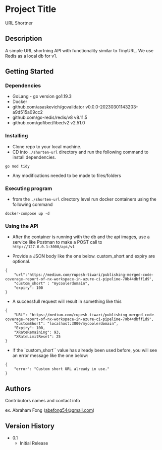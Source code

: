 # Project Title

URL Shortner

## Description

A simple URL shortning API with functionality similar to TinyURL.
We use Redis as a local db for v1.

## Getting Started

### Dependencies

- GoLang - go version go1.19.3
- Docker
- github.com/asaskevich/govalidator v0.0.0-20230301143203-a9d515a09cc2
- github.com/go-redis/redis/v8 v8.11.5
- github.com/gofiber/fiber/v2 v2.51.0

### Installing

- Clone repo to your local machine.
- CD into `./shorten-url` directory and run the following command to install dependencies.

```
go mod tidy
```

- Any modifications needed to be made to files/folders

### Executing program

- from the `./shorten-url` directory level run docker containers using the following command

```
docker-compose up -d
```

### Using the API

- After the container is running with the db and the api images,
  use a service like Postman to make a POST call to `http://127.0.0.1:3000/api/v1`

- Provide a JSON body like the one below. custom_short and expiry are optional.

```
{
    "url":"https://medium.com/rupesh-tiwari/publishing-merged-code-coverage-report-of-nx-workspace-in-azure-ci-pipeline-70b44dbff1d9",
    "custom_short" : "mycoolerdomain",
    "expiry": 100
}
```

- A successfull request will result in something like this

```
{
    "URL": "https://medium.com/rupesh-tiwari/publishing-merged-code-coverage-report-of-nx-workspace-in-azure-ci-pipeline-70b44dbff1d9",
    "CustomShort": "localhost:3000/mycoolerdomain",
    "Expiry": 100,
    "XRateRemaining": 93,
    "XRateLimitReset": 25
}

```

- If the `custom_short`` value has already been used before, you will see an error message like the one below:

```
{
    "error": "Custom short URL already in use."
}
```

## Authors

Contributors names and contact info

ex. Abraham Fong (abefong54@gmail.com)

## Version History

- 0.1
  - Initial Release
